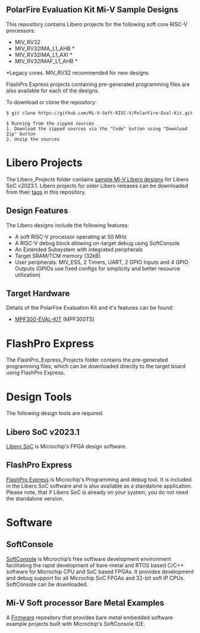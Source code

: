 ## PolarFire Evaluation Kit Mi-V Sample Designs

This repository contains Libero projects for the following soft core RISC-V processors:
* MIV_RV32
* MIV_RV32IMA_L1_AHB * 
* MIV_RV32IMA_L1_AXI * 
* MIV_RV32IMAF_L1_AHB *

\*Legacy cores. MIV_RV32 recommended for new designs

FlashPro Express projects containing pre-generated programming files are also available for each of the designs.

To download or clone the repository:

    $ git clone https://github.com/Mi-V-Soft-RISC-V/PolarFire-Eval-Kit.git

    $ Running from the zipped sources
    1. Download the zipped sources via the "Code" button using "Download Zip" button
    2. Unzip the sources


# Libero Projects
The Libero_Projects folder contains [sample Mi-V Libero designs](Libero_Projects) for Libero SoC v2023.1. Libero projects for older Libero releases can be downloaded from their [tags](https://github.com/Mi-V-Soft-RISC-V/PolarFire-Eval-Kit/releases) in this repository.

## Design Features
The Libero designs include the following features:
* A soft RISC-V processor operating at 50 MHz
* A RISC-V debug block allowing on-target debug using SoftConsole
* An Extended Subsystem with integrated peripherals
* Target SRAM/TCM memory (32kB)
* User peripherals: MIV_ESS, 2 Timers, UART, 2 GPIO Inputs and 4 GPIO Outputs (GPIOs use fixed configs for simplicity and better resource utilization)

## Target Hardware
Details of the PolarFire Evaluation Kit and it's features can be found:
* [MPF300-EVAL-KIT](https://www.microchip.com/en-us/development-tool/MPF300-EVAL-KIT) (MPF300TS)

# FlashPro Express
The FlashPro_Express_Projects folder contains the pre-generated programming files, which can be downloaded directly to the target board using FlashPro Express.

# Design Tools
The following design tools are required.

## Libero SoC v2023.1
[Libero SoC](https://www.microchip.com/en-us/products/fpgas-and-plds/fpga-and-soc-design-tools/fpga/libero-software-later-versions#downloads) is Microchip's FPGA design software.

## FlashPro Express
[FlashPro Express](https://www.microchip.com/en-us/products/fpgas-and-plds/fpga-and-soc-design-tools/programming-and-debug/flashpro-and-flashpro-express#software) is Microchip's Programming and debug tool. It is included in the Libero SoC software and is also
available as a standalone application. Please note, that if Libero SoC is already on your system, you do not need
the standalone version.

# Software

## SoftConsole
[SoftConsole](https://www.microchip.com/en-us/products/fpgas-and-plds/fpga-and-soc-design-tools/soc-fpga/softconsole) is Microchip’s free software development environment facilitating the rapid development of bare-metal and RTOS based C/C++ software for Microchip CPU and SoC based FPGAs. It provides development and debug support for all Microchip SoC FPGAs and 32-bit soft IP CPUs. SoftConsole can be downloaded.

## Mi-V Soft processor Bare Metal Examples
A [Firmware](https://mi-v-ecosystem.github.io/_redirects/mi-v-soft-risc-v/miv-rv32-bare-metal-examples)
repository that provides bare metal embedded software example projects built with Microchip's SoftConsole IDE.
